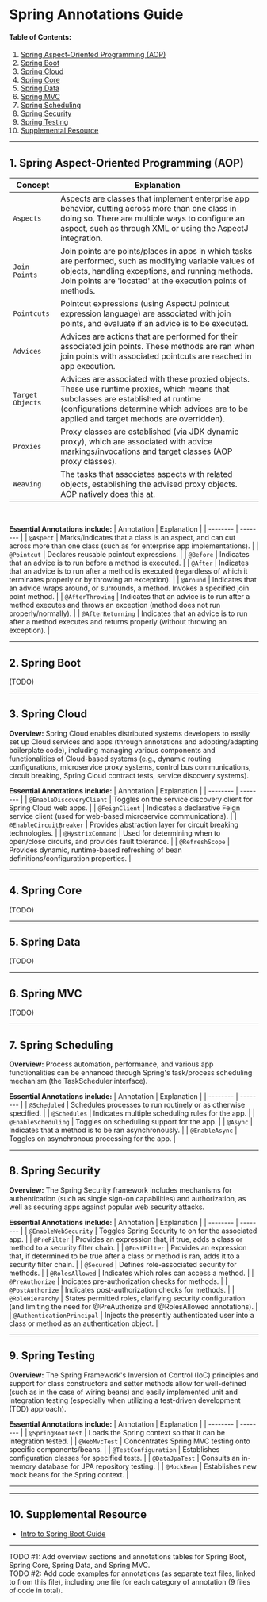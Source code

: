 # Spring Annotations Guide
  
#### Table of Contents:
  
1. [Spring Aspect-Oriented Programming (AOP)](#spring-aop)
2. [Spring Boot](#spring-boot)
3. [Spring Cloud](#spring-cloud)
4. [Spring Core](#spring-core)
5. [Spring Data](#spring-data)
6. [Spring MVC](#spring-mvc)
7. [Spring Scheduling](#spring-scheduling)
8. [Spring Security](#spring-security)
9. [Spring Testing](#spring-testing)
10. [Supplemental Resource](#supplemental)
  
<hr />

## 1. <a name="spring-aop">Spring Aspect-Oriented Programming (AOP)</a>
  
| Concept | Explanation |
| -------- | -------- |
| `Aspects` | Aspects are classes that implement enterprise app behavior, cutting across more than one class in doing so. There are multiple ways to configure an aspect, such as through XML or using the AspectJ integration. |
| `Join Points` | Join points are points/places in apps in which tasks are performed, such as modifying variable values of objects, handling exceptions, and running methods. Join points are 'located' at the execution points of methods. |
| `Pointcuts` | Pointcut expressions (using AspectJ pointcut expression language) are associated with join points, and evaluate if an advice is to be executed. |
| `Advices` | Advices are actions that are performed for their associated join points. These methods are ran when join points with associated pointcuts are reached in app execution. |
| `Target Objects` | Advices are associated with these proxied objects. These use runtime proxies, which means that subclasses are established at runtime (configurations determine which advices are to be applied and target methods are overridden). |
| `Proxies` | Proxy classes are established (via JDK dynamic proxy), which are associated with advice markings/invocations and target classes (AOP proxy classes). |
| `Weaving` | The tasks that associates aspects with related objects, establishing the advised proxy objects. AOP natively does this at. |
<br />  

**Essential Annotations include:**
| Annotation | Explanation |
| -------- | -------- |
| `@Aspect` | Marks/indicates that a class is an aspect, and can cut across more than one class (such as for enterprise app implementations). |
| `@Pointcut` | Declares reusable pointcut expressions. |
| `@Before` | Indicates that an advice is to run before a method is executed. |
| `@After` | Indicates that an advice is to run after a method is executed (regardless of which it terminates properly or by throwing an exception). |
| `@Around` | Indicates that an advice wraps around, or surrounds, a method. Invokes a specified join point method. |
| `@AfterThrowing` | Indicates that an advice is to run after a method executes and throws an exception (method does not run properly/normally). |
| `@AfterReturning` | Indicates that an advice is to run after a method executes and returns properly (without throwing an exception). |

<hr />  

## 2. <a name="spring-boot">Spring Boot</a>
(TODO)
<hr />

## 3. <a name="spring-cloud">Spring Cloud</a>
  
**Overview:** Spring Cloud enables distributed systems developers to easily set up Cloud services and apps (through annotations and adopting/adapting boilerplate code), including managing various components and functionalities of Cloud-based systems (e.g., dynamic routing configurations, microservice proxy systems, control bus communications, circuit breaking, Spring Cloud contract tests, service discovery systems).
<br />
  
**Essential Annotations include:**
| Annotation | Explanation |
| -------- | -------- |
| `@EnableDiscoveryClient` | Toggles on the service discovery client for Spring Cloud web apps. |
| `@FeignClient` | Indicates a declarative Feign service client (used for web-based microservice communications). |
| `@EnableCircuitBreaker` | Provides abstraction layer for circuit breaking technologies. |
| `@HystrixCommand` | Used for determining when to open/close circuits, and provides fault tolerance. |
| `@RefreshScope` | Provides dynamic, runtime-based refreshing of bean definitions/configuration properties. |
<hr />

## 4. <a name="spring-core">Spring Core</a>
(TODO)
<hr />
  
## 5. <a name="spring-data">Spring Data</a>
(TODO)  
<hr />
  
## 6. <a name="spring-mvc">Spring MVC</a>
(TODO)
<hr />
  
## 7. <a name="spring-scheduling">Spring Scheduling</a>
  
**Overview:** Process automation, performance, and various app functionalities can be enhanced through Spring's task/process scheduling mechanism (the TaskScheduler interface).
<br />

**Essential Annotations include:**
| Annotation | Explanation |
| -------- | -------- |
| `@Scheduled` | Schedules processes to run routinely or as otherwise specified. |
| `@Schedules` | Indicates multiple scheduling rules for the app. |
| `@EnableScheduling` | Toggles on scheduling support for the app. |
| `@Async` | Indicates that a method is to be ran asynchronously. |
| `@EnableAsync` | Toggles on asynchronous processing for the app. | 
<hr />

## 8. <a name="spring-security">Spring Security</a>
  
**Overview:** The Spring Security framework includes mechanisms for authentication (such as single sign-on capabilities) and authorization, as well as securing apps against popular web security attacks. 
<br />
  
**Essential Annotations include:** 
| Annotation | Explanation |
| -------- | -------- |
| `@EnableWebSecurity` | Toggles Spring Security to on for the associated app. |
| `@PreFilter` | Provides an expression that, if true, adds a class or method to a security filter chain. |
| `@PostFilter` | Provides an expression that, if determined to be true after a class or method is ran, adds it to a security filter chain. |
| `@Secured` | Defines role-associated security for methods. |
| `@RolesAllowed` | Indicates which roles can access a method. |
| `@PreAuthorize` | Indicates pre-authorization checks for methods. |
| `@PostAuthorize` | Indicates post-authorization checks for methods. |
| `@RoleHierarchy` | States permitted roles, clarifying security configuration (and limiting the need for @PreAuthorize and @RolesAllowed annotations). |
| `@AuthenticationPrincipal` | Injects the presently authenticated user into a class or method as an authentication object. |

<hr />  

## 9. <a name="spring-testing">Spring Testing</a>

**Overview:** The Spring Framework's Inversion of Control (IoC) principles and support for class constructors and setter methods allow for well-defined (such as in the case of wiring beans) and easily implemented unit and integration testing (especially when utilizing a test-driven development (TDD) approach).
<br />
  
**Essential Annotations include:**
| Annotation | Explanation |
| -------- | -------- |
| `@SpringBootTest` | Loads the Spring context so that it can be integration tested. |
| `@WebMvcTest` | Concentrates Spring MVC testing onto specific components/beans. |
| `@TestConfiguration` | Establishes configuration classes for specified tests. |
| `@DataJpaTest` | Consults an in-memory database for JPA repository testing. |
| `@MockBean` | Establishes new mock beans for the Spring context. |
  
<hr />
  
<hr />

## 10. <a name="supplemental">Supplemental Resource</a>
  
* [Intro to Spring Boot Guide](https://github.com/chaseofthejungle/intro-to-spring-boot)
  
<hr />
  
TODO #1: Add overview sections and annotations tables for Spring Boot, Spring Core, Spring Data, and Spring MVC.  
TODO #2: Add code examples for annotations (as separate text files, linked to from this file), including one file for each category of annotation (9 files of code in total).
